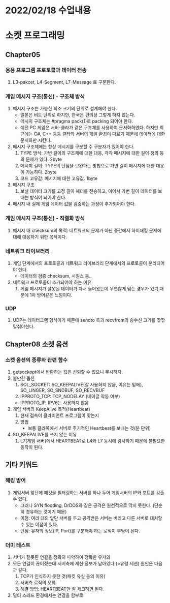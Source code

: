 # 2022/02/18 수업내용
# 소켓 프로그래밍
## Chapter05
### 응용 프로그램 프로토콜과 데이터 전송
1. L3-pakcet, L4-Segment, L7-Message 로 구분한다.

### 게임 메시지 구조(통신) - 구조체 방식
1. 메시지 구조는 가능한 최소 크기의 단위로 설계해야 한다.
    * 일본은 비트 단위로 하지만, 한국은 편의상 그렇게 하지 않는다.
    * 메시지 구조체는 #pragma pack(1)로 packing 되어야 한다.
    * 예전 PC 게임은 서버-클라가 같은 구조체를 사용하여 문서화하였다. 하지만 최근에는 C#, C++ 등등 클라와 서버의 개발 환경이 다르기 때문에 데이터에 대한 문서화만 시킨다.
2. 메시지 구조체에는 항상 메시지를 구분할 수 구분자가 있어야 한다.
    1) TYPE 방식: 가변 길이의 구조체에 대한 대응, 각각 메시지에 대한 길이 정의 등의 문제가 있다. 2byte
    2) 메시지 길이: TYPE의 단점을 보완하는 방법으로 가변 길이 메시지에 대한 대응이 가능하다. 2byte
    3) 코드 고유값: 메시지에 대한 고유값. 1byte
3. 메시지 구조
    1) 보낼 데이터 크기를 고정 길이 헤더를 전송하고, 이어서 가변 길이 데이터를 보내는 방식이 되어야 한다.
4. 메시지 내 실제 게임 데이터 값을 검증하는 과정이 추가되어야 한다.

### 게임 메시지 구조(통신) - 직렬화 방식
1. 메시지 내 checksum의 목적: 네트워크의 문제가 아닌 중간에서 하이재킹 문제에 대해 대응하기 위한 목적이다.

### 네트워크 라이브러리
1. 게임 단계에서의 프로토콜과 네트워크 라이브러리 단계에서의 프로토콜이 분리되어야 한다.
    * 데이터의 검증 checksum, 시퀀스 등..
2. 네트워크 프로토콜이 추가되어야 하는 이유
    1) 게임 메시지가 잘못된 데이터가 차서 들어왔는데 우연찮게 맞는 경우가 있기 때문에 1차 방어같은 느낌이다.

### UDP
1. UDP는 데이터그램 형식이기 때문에 sendto 측과 recvfrom의 송수신 크기를 딲딲 맞춰야한다.

## Chapter08 소켓 옵션
### 소켓 옵션의 종류와 관련 함수
1. getsockopt에서 반환하는 값은 신뢰할 수 없으니 무시하자.
2. 볼만한 옵션
    1) SOL_SOCKET: SO_KEEPALIVE(잘 사용하지 않음, 이유는 밑에), SO_LINGER, SO_SNDBUF, SO_RECVBUF
    2) IPPROTO_TCP: TCP_NODELAY (네이글 작동 여부)
    * IPPROTO_IP, IPV6는 사용하지 않음
3. 게임 서버의 KeepAlive 목적(Heartbeat)
    1) 현재 접속이 클라이언트 프로그램이 맞는지
    2) 방법
        * 보통 클라쪽에서 서버로 주기적인 Heartbeat를 보내는 것(분 단위)
4. SO_KEEPALIVE를 쓰지 않는 이유
    1) L7(게임 서버)에서 HEARTBEAT로 L4와 L7 동시에 검사하기 때문에 불필요한 동작이 된다.

## 기타 키워드
### 해킹 방어 
1. 게임서버 앞단에 패킷을 필터링하는 서버를 하나 두어 게임서버의 IP와 포트를 감출 수 있다.
    * 그러나 SYN flooding, DrDOS와 같은 공격은 원천적으로 막지 못한다. (단순히 경유하는 것이기 때문)
    * 이점: 여러 대의 앞단 서버를 두고 공격받은 서버는 버리고 다른 서버로 대처할 수 있는 이점이 있다.
    * 단점: 유저의 정보(IP, Port)를 구분해야 하는 로직이 부담이 된다.

### 더미 테스트
1. 서버가 잘못된 연결을 정확히 파악하여 정확한 유저의 
2. 모든 연결이 끊어졌는데 서버측에 세션 정보가 남아있다.(=유령 세션) 원인은 다음과 같다.
    1) TCP가 인식하지 못한 것(패킷 유실 등의 이유)
    2) 서버측 로직의 오류
    3) 해결 방법: HEARTBEAT만 잘 체크하면 된다.
3. 멀티 스레드 환경에서는 연결을 함부로 
